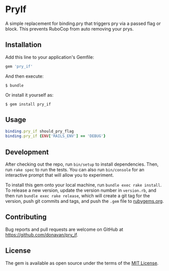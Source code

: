 # PryIf

A simple replacement for binding.pry that triggers pry via a passed flag or block.  This prevents RuboCop from auto removing your prys.

## Installation

Add this line to your application's Gemfile:

```ruby
gem 'pry_if'
```

And then execute:

    $ bundle

Or install it yourself as:

    $ gem install pry_if

## Usage

```ruby
binding.pry_if should_pry_flag
binding.pry_if {ENV['RAILS_ENV'] == 'DEBUG'}
```

## Development

After checking out the repo, run `bin/setup` to install dependencies. Then, run `rake spec` to run the tests. You can also run `bin/console` for an interactive prompt that will allow you to experiment.

To install this gem onto your local machine, run `bundle exec rake install`. To release a new version, update the version number in `version.rb`, and then run `bundle exec rake release`, which will create a git tag for the version, push git commits and tags, and push the `.gem` file to [rubygems.org](https://rubygems.org).

## Contributing

Bug reports and pull requests are welcome on GitHub at https://github.com/donavan/pry_if.

## License

The gem is available as open source under the terms of the [MIT License](http://opensource.org/licenses/MIT).
